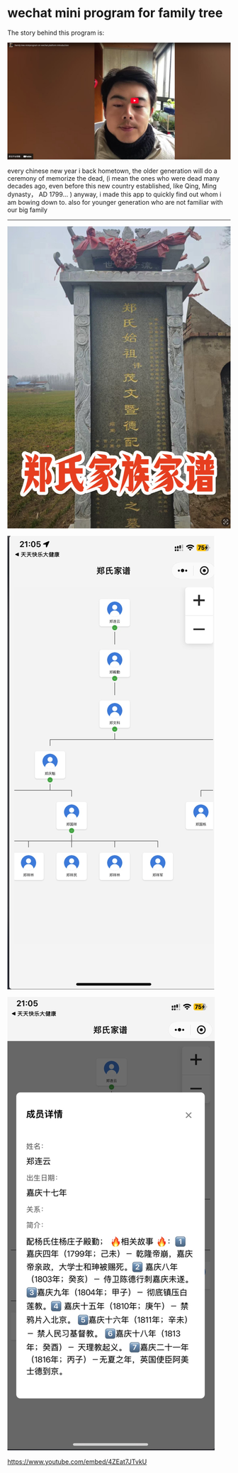 # wechat mini program for family tree

The story behind this program is:


[![Watch the video](./img/README_img5.jpg)](https://www.youtube.com/embed/4ZEat7JTvkU)


every chinese new year i back hometown, the older generation will do a ceremony of memorize the dead, (i mean the ones who were dead many decades ago, even before this new country established, like Qing, Ming dynasty， AD 1799... )   anyway, i made this app to quickly find out whom i am bowing down to. also for younger generation who are not familiar with our big family

---

![](./img/README_img2.jpg)

![](./img/README_img3.jpg)


![](./img/README_img4.jpg)

https://www.youtube.com/embed/4ZEat7JTvkU
